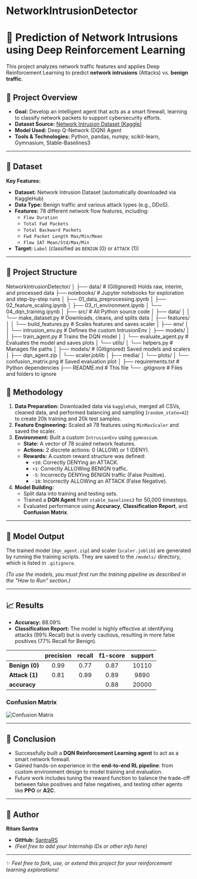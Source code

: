 # NetworkIntrusionDetector
# 🤖 Prediction of Network Intrusions using Deep Reinforcement Learning

This project analyzes network traffic features and applies Deep Reinforcement Learning to predict **network intrusions** (Attacks) vs. **benign traffic**.

## 🚀 **Project Overview**

- **Goal:** Develop an intelligent agent that acts as a smart firewall, learning to classify network packets to support cybersecurity efforts.
- **Dataset Source:** [Network Intrusion Dataset (Kaggle)](https://www.kaggle.com/datasets/chethuhn/network-intrusion-dataset)
- **Model Used:** Deep Q-Network (DQN) Agent
- **Tools & Technologies:** Python, pandas, numpy, scikit-learn, Gymnasium, Stable-Baselines3

---

## 📁 **Dataset**

**Key Features:**

- **Dataset:** Network Intrusion Dataset (automatically downloaded via KaggleHub)
- **Data Type:** Benign traffic and various attack types (e.g., DDoS).
- **Features:** 78 different network flow features, including:
  - `Flow Duration`
  - `Total Fwd Packets`
  - `Total Backward Packets`
  - `Fwd Packet Length Max/Min/Mean`
  - `Flow IAT Mean/Std/Max/Min`
- **Target:** `Label` (classified as `BENIGN` (0) or `ATTACK` (1))

---

## 📂 **Project Structure**
NetworkIntrusionDetector/ │ ├── data/ # (GitIgnored) Holds raw, interim, and processed data ├── notebooks/ # Jupyter notebooks for exploration and step-by-step runs │ ├── 01_data_preprocessing.ipynb │ ├── 02_feature_scaling.ipynb │ ├── 03_rl_environment.ipynb │ └── 04_dqn_training.ipynb │ ├── src/ # All Python source code │ ├── data/ │ │ └── make_dataset.py # Downloads, cleans, and splits data │ ├── features/ │ │ └── build_features.py # Scales features and saves scaler │ ├── env/ │ │ └── intrusion_env.py # Defines the custom IntrusionEnv │ ├── models/ │ │ ├── train_agent.py # Trains the DQN model │ │ └── evaluate_agent.py # Evaluates the model and saves plots │ └── utils/ │ └── helpers.py # Manages file paths │ ├── models/ # (GitIgnored) Saved models and scalers │ ├── dqn_agent.zip │ └── scaler.joblib │ ├── media/ │ └── plots/ │ └── confusion_matrix.png # Saved evaluation plot │ ├── requirements.txt # Python dependencies ├── README.md # This file └── .gitignore # Files and folders to ignore

## 🔬 **Methodology**

1.  **Data Preparation:** Downloaded data via `kagglehub`, merged all CSVs, cleaned data, and performed balancing and sampling (`random_state=42`) to create 20k training and 20k test samples.
2.  **Feature Engineering:** Scaled all 78 features using `MinMaxScaler` and saved the scaler.
3.  **Environment:** Built a custom `IntrusionEnv` using `gymnasium`.
    -   **State:** A vector of 78 scaled network features.
    -   **Actions:** 2 discrete actions: 0 (ALLOW) or 1 (DENY).
    -   **Rewards:** A custom reward structure was defined:
        -   `+10`: Correctly DENYing an ATTACK.
        -   `+1`: Correctly ALLOWing BENIGN traffic.
        -   `-5`: Incorrectly DENYing BENIGN traffic (False Positive).
        -   `-10`: Incorrectly ALLOWing an ATTACK (False Negative).
4.  **Model Building:**
    -   Split data into training and testing sets.
    -   Trained a **DQN Agent** from `stable_baselines3` for 50,000 timesteps.
    -   Evaluated performance using **Accuracy**, **Classification Report**, and **Confusion Matrix**.

---

## 💾 **Model Output**

The trained model (`dqn_agent.zip`) and scaler (`scaler.joblib`) are generated by running the training scripts. They are saved to the `/models/` directory, which is listed in `.gitignore`.

*(To use the models, you must first run the training pipeline as described in the "How to Run" section.)*

---

## 📈 **Results**

-   **Accuracy:** 88.09%
-   **Classification Report:** The model is highly effective at identifying attacks (99% Recall) but is overly cautious, resulting in more false positives (77% Recall for Benign).

| | precision | recall | f1-score | support |
| :--- | :---: | :---: | :---: | :---: |
| **Benign (0)** | 0.99 | 0.77 | 0.87 | 10110 |
| **Attack (1)** | 0.81 | 0.99 | 0.89 | 9890 |
| **accuracy** | | | 0.88 | 20000 |

### Confusion Matrix

![Confusion Matrix](media/plots/confusion_matrix.png)

---

## 🏁 **Conclusion**

-   Successfully built a **DQN Reinforcement Learning agent** to act as a smart network firewall.
-   Gained hands-on experience in the **end-to-end RL pipeline**: from custom environment design to model training and evaluation.
-   Future work includes tuning the reward function to balance the trade-off between false positives and false negatives, and testing other agents like **PPO** or **A2C**.

---

## 👤 **Author**

**Ritam Santra**
- **GitHub:** [SantraRS](https://github.com/SantraRS)
- *(Feel free to add your Internship IDs or other info here)*

---

✨ *Feel free to fork, use, or extend this project for your reinforcement learning explorations!*

